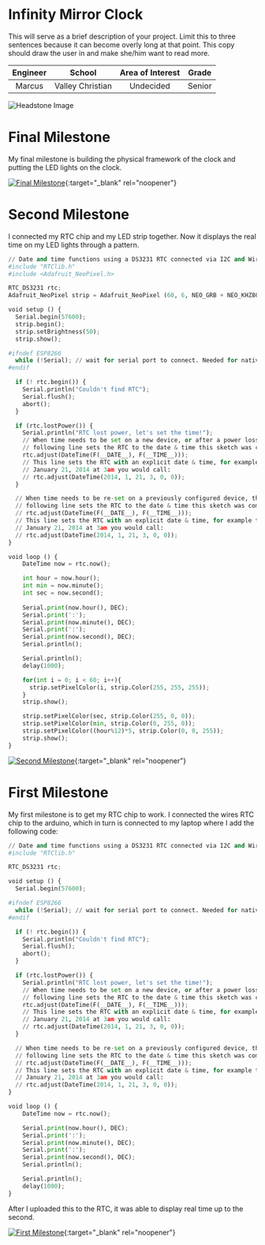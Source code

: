 ﻿# Infinity Mirror Clock
This will serve as a brief description of your project. Limit this to three sentences because it can become overly long at that point. This copy should draw the user in and make she/him want to read more.

| **Engineer** | **School** | **Area of Interest** | **Grade** |
|:--:|:--:|:--:|:--:|
| Marcus | Valley Christian | Undecided | Senior

![Headstone Image]()
  
# Final Milestone
My final milestone is building the physical framework of the clock and putting the LED lights on the clock.

[![Final Milestone](https://res.cloudinary.com/marcomontalbano/image/upload/v1612573869/video_to_markdown/images/youtube--F7M7imOVGug-c05b58ac6eb4c4700831b2b3070cd403.jpg )](https://www.youtube.com/watch?v=F7M7imOVGug&feature=emb_logo "Final Milestone"){:target="_blank" rel="noopener"}

# Second Milestone
I connected my RTC chip and my LED strip together. Now it displays the real time on my LED lights through a pattern.

```python
// Date and time functions using a DS3231 RTC connected via I2C and Wire lib
#include "RTClib.h"
#include <Adafruit_NeoPixel.h>

RTC_DS3231 rtc;
Adafruit_NeoPixel strip = Adafruit_NeoPixel (60, 6, NEO_GRB + NEO_KHZ800);

void setup () {
  Serial.begin(57600);
  strip.begin();
  strip.setBrightness(50);
  strip.show();

#ifndef ESP8266
  while (!Serial); // wait for serial port to connect. Needed for native USB
#endif

  if (! rtc.begin()) {
    Serial.println("Couldn't find RTC");
    Serial.flush();
    abort();
  }

  if (rtc.lostPower()) {
    Serial.println("RTC lost power, let's set the time!");
    // When time needs to be set on a new device, or after a power loss, the
    // following line sets the RTC to the date & time this sketch was compiled
    rtc.adjust(DateTime(F(__DATE__), F(__TIME__)));
    // This line sets the RTC with an explicit date & time, for example to set
    // January 21, 2014 at 3am you would call:
    // rtc.adjust(DateTime(2014, 1, 21, 3, 0, 0));
  }

  // When time needs to be re-set on a previously configured device, the
  // following line sets the RTC to the date & time this sketch was compiled
  // rtc.adjust(DateTime(F(__DATE__), F(__TIME__)));
  // This line sets the RTC with an explicit date & time, for example to set
  // January 21, 2014 at 3am you would call:
  // rtc.adjust(DateTime(2014, 1, 21, 3, 0, 0));
}

void loop () {
    DateTime now = rtc.now();

    int hour = now.hour();
    int min = now.minute();
    int sec = now.second();
    
    Serial.print(now.hour(), DEC);
    Serial.print(':');
    Serial.print(now.minute(), DEC);
    Serial.print(':');
    Serial.print(now.second(), DEC);
    Serial.println();

    Serial.println();
    delay(1000);

    for(int i = 0; i < 60; i++){
      strip.setPixelColor(i, strip.Color(255, 255, 255));
    }
    strip.show();

    strip.setPixelColor(sec, strip.Color(255, 0, 0));
    strip.setPixelColor(min, strip.Color(0, 255, 0));
    strip.setPixelColor((hour%12)*5, strip.Color(0, 0, 255));
    strip.show();
}
```
[![Second Milestone](https://cdn.discordapp.com/attachments/865684000450412547/866568199305953280/Screen_Shot_2021-07-18_at_11.31.44_PM.png)](https://www.youtube.com/watch?v=z_nu1Ccq-Gk&feature=youtu.be){:target="_blank" rel="noopener"}

# First Milestone

My first milestone is to get my RTC chip to work. I connected the wires RTC chip to the arduino, which in turn is connected to my laptop where I add the following code:

```python
// Date and time functions using a DS3231 RTC connected via I2C and Wire lib
#include "RTClib.h"

RTC_DS3231 rtc;

void setup () {
  Serial.begin(57600);

#ifndef ESP8266
  while (!Serial); // wait for serial port to connect. Needed for native USB
#endif

  if (! rtc.begin()) {
    Serial.println("Couldn't find RTC");
    Serial.flush();
    abort();
  }

  if (rtc.lostPower()) {
    Serial.println("RTC lost power, let's set the time!");
    // When time needs to be set on a new device, or after a power loss, the
    // following line sets the RTC to the date & time this sketch was compiled
    rtc.adjust(DateTime(F(__DATE__), F(__TIME__)));
    // This line sets the RTC with an explicit date & time, for example to set
    // January 21, 2014 at 3am you would call:
    // rtc.adjust(DateTime(2014, 1, 21, 3, 0, 0));
  }

  // When time needs to be re-set on a previously configured device, the
  // following line sets the RTC to the date & time this sketch was compiled
  // rtc.adjust(DateTime(F(__DATE__), F(__TIME__)));
  // This line sets the RTC with an explicit date & time, for example to set
  // January 21, 2014 at 3am you would call:
  // rtc.adjust(DateTime(2014, 1, 21, 3, 0, 0));
}

void loop () {
    DateTime now = rtc.now();

    Serial.print(now.hour(), DEC);
    Serial.print(':');
    Serial.print(now.minute(), DEC);
    Serial.print(':');
    Serial.print(now.second(), DEC);
    Serial.println();

    Serial.println();
    delay(1000);
}
```
After I uploaded this to the RTC, it was able to display real time up to the second.

[![First Milestone](https://cdn.discordapp.com/attachments/865684000450412547/865695721691545621/IMG_1634.JPG)](https://www.youtube.com/watch?v=B-uA_yVBnaU){:target="_blank" rel="noopener"}
